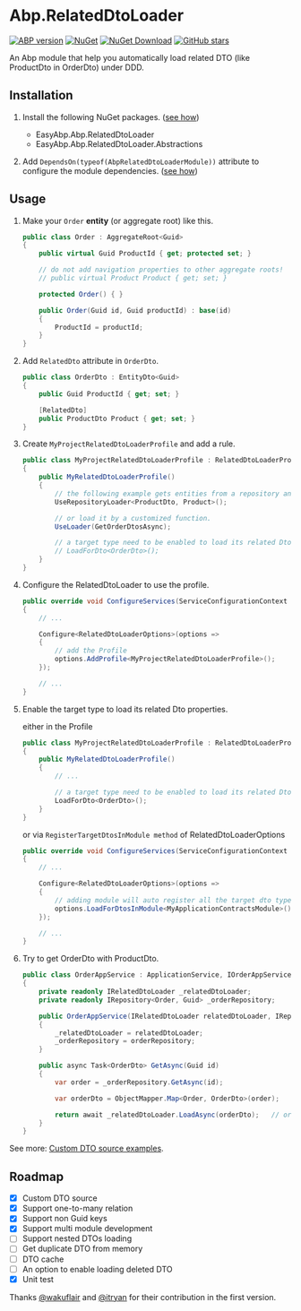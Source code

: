 # Abp.RelatedDtoLoader

[![ABP version](https://img.shields.io/badge/dynamic/xml?style=flat-square&color=yellow&label=abp&query=%2F%2FProject%2FPropertyGroup%2FAbpVersion&url=https%3A%2F%2Fraw.githubusercontent.com%2FEasyAbp%2FAbp.RelatedDtoLoader%2Fmaster%2FDirectory.Build.props)](https://abp.io)
[![NuGet](https://img.shields.io/nuget/v/EasyAbp.Abp.RelatedDtoLoader.svg?style=flat-square)](https://www.nuget.org/packages/EasyAbp.Abp.RelatedDtoLoader)
[![NuGet Download](https://img.shields.io/nuget/dt/EasyAbp.Abp.RelatedDtoLoader.svg?style=flat-square)](https://www.nuget.org/packages/EasyAbp.Abp.RelatedDtoLoader)
[![GitHub stars](https://img.shields.io/github/stars/EasyAbp/Abp.RelatedDtoLoader?style=social)](https://www.github.com/EasyAbp/Abp.RelatedDtoLoader)

An Abp module that help you automatically load related DTO (like ProductDto in OrderDto) under DDD.

## Installation

1. Install the following NuGet packages. ([see how](https://github.com/EasyAbp/EasyAbpGuide/blob/master/docs/How-To.md#add-nuget-packages))

    * EasyAbp.Abp.RelatedDtoLoader
    * EasyAbp.Abp.RelatedDtoLoader.Abstractions

1. Add `DependsOn(typeof(AbpRelatedDtoLoaderModule))` attribute to configure the module dependencies. ([see how](https://github.com/EasyAbp/EasyAbpGuide/blob/master/docs/How-To.md#add-module-dependencies))

## Usage

1. Make your `Order` **entity** (or aggregate root) like this.
    ```csharp
    public class Order : AggregateRoot<Guid>
    {
        public virtual Guid ProductId { get; protected set; }

        // do not add navigation properties to other aggregate roots!
        // public virtual Product Product { get; set; }

        protected Order() { }

        public Order(Guid id, Guid productId) : base(id)
        {
            ProductId = productId;
        }
    }
    ```

1. Add `RelatedDto` attribute in `OrderDto`.
    ```csharp
	public class OrderDto : EntityDto<Guid>
	{
		public Guid ProductId { get; set; }

		[RelatedDto]
		public ProductDto Product { get; set; }
	}
    ```

1. Create `MyProjectRelatedDtoLoaderProfile` and add a rule.
    ```csharp
	public class MyProjectRelatedDtoLoaderProfile : RelatedDtoLoaderProfile
	{
		public MyRelatedDtoLoaderProfile()
		{
			// the following example gets entities from a repository and maps them to DTOs.
			UseRepositoryLoader<ProductDto, Product>();

			// or load it by a customized function.
			UseLoader(GetOrderDtosAsync);

			// a target type need to be enabled to load its related Dtos properties.
			// LoadForDto<OrderDto>();
		}
	}
    ```

1. Configure the RelatedDtoLoader to use the profile.
    ```csharp
	public override void ConfigureServices(ServiceConfigurationContext context)
	{
		// ...

		Configure<RelatedDtoLoaderOptions>(options =>
		{
			// add the Profile
			options.AddProfile<MyProjectRelatedDtoLoaderProfile>();
		});

		// ...
	}
    ```

1. Enable the target type to load its related Dto properties.

    either in the Profile
    ```csharp
	public class MyProjectRelatedDtoLoaderProfile : RelatedDtoLoaderProfile
	{
		public MyRelatedDtoLoaderProfile()
		{
			// ...

			// a target type need to be enabled to load its related Dtos properties.
			LoadForDto<OrderDto>();
		}
	}
    ```

    or via `RegisterTargetDtosInModule method` of RelatedDtoLoaderOptions
    ```csharp
	public override void ConfigureServices(ServiceConfigurationContext context)
	{
		// ...

		Configure<RelatedDtoLoaderOptions>(options =>
		{                                
			// adding module will auto register all the target dto types which contain any property with RelatedDto attribute.
			options.LoadForDtosInModule<MyApplicationContractsModule>();
		});

		// ...
	}
    ```

1. Try to get OrderDto with ProductDto.
    ```csharp
	public class OrderAppService : ApplicationService, IOrderAppService
	{
		private readonly IRelatedDtoLoader _relatedDtoLoader;
		private readonly IRepository<Order, Guid> _orderRepository;

		public OrderAppService(IRelatedDtoLoader relatedDtoLoader, IRepository<Order, Guid> orderRepository)
		{
			_relatedDtoLoader = relatedDtoLoader;
			_orderRepository = orderRepository;
		}

		public async Task<OrderDto> GetAsync(Guid id)
		{
			var order = _orderRepository.GetAsync(id);

			var orderDto = ObjectMapper.Map<Order, OrderDto>(order);

			return await _relatedDtoLoader.LoadAsync(orderDto);   // orderDto.Product should have been loaded.
		}
	}
    ```

See more: [Custom DTO source examples](/docs/CustomDtoSource.md).

## Roadmap

- [x] Custom DTO source
- [x] Support one-to-many relation
- [x] Support non Guid keys
- [x] Support multi module development
- [ ] Support nested DTOs loading
- [ ] Get duplicate DTO from memory
- [ ] DTO cache
- [ ] An option to enable loading deleted DTO
- [x] Unit test

Thanks [@wakuflair](https://github.com/wakuflair) and [@itryan](https://github.com/itryan) for their contribution in the first version.
